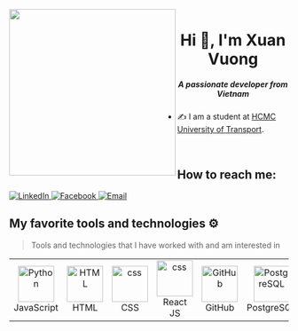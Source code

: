 
<img align="left" width="300" src="https://github.githubassets.com/images/modules/profile/profile-first-repo.svg">
<h1 align="center">Hi 👋, I'm Xuan Vuong</h1>
<p align="center">
  <h5 align="center">A passionate developer from Vietnam</h5>
</p>
<p align="center">

   
-  ✍ I am a student at [HCMC University of Transport](https://www.facebook.com/TruongDHGiaothongvantaiTPHCM).
  
</p>
<br />

## How to reach me:

  <a href="https://www.linkedin.com/in/louisvuong" target="_blank" >
      <img src="https://img.shields.io/badge/Linkedin-%231DA1F2.svg?style=for-the-badge&logo=Linkedin&logoColor=white" alt="LinkedIn">
  </a>
  <a href="https://www.facebook.com/Lou1sVuong" target="_blank">
      <img src="https://img.shields.io/badge/Facebook-1877F2?style=for-the-badge&logo=facebook&logoColor=white" alt="Facebook">
  </a>
  <a href="mailto:xuannvuongg@gmail.com" target="_blank">
      <img src="https://img.shields.io/badge/Email-D14836?style=for-the-badge&logo=gmail&logoColor=white" alt="Email">
  </a>



## My favorite tools and technologies ⚙️

> Tools and technologies that I have worked with and am interested in

<table>
<tr>
    <td align="center" width="96">
        <img src="https://techstack-generator.vercel.app/js-icon.svg" alt="Python" width="65" height="65" />
      <br>JavaScript
    </td>
    <td align="center"  width="96">
        <img src="https://skillicons.dev/icons?i=html" width="65" height="65" alt="HTML" />
      <br>HTML
    </td>
   <td align="center" width="96">
        <img src="https://skillicons.dev/icons?i=css" width="65" height="65" alt="css" />
      <br>CSS
    </td>
  <td align="center" width="96">
        <img src="https://techstack-generator.vercel.app/react-icon.svg" width="65" height="65" alt="css" />
      <br>React JS
    </td>
  <td align="center" width="96">
        <img src="https://techstack-generator.vercel.app/github-icon.svg" width="65" height="65" alt="GitHub" />
      <br>GitHub 
    </td>
  </td>
        <td align="center" width="96">
        <img src="https://skillicons.dev/icons?i=postgres" width="65" height="65" alt="PostgreSQL" />
      <br>PostgreSQL
    </td>

  </td>
  <td align="center" width="96">
        <img src="https://skillicons.dev/icons?i=linux" width="65" height="65" alt="Linux" />
      <br>Linux
    </td>
  </td>
	<td align="center" width="96">
        <img src="https://techstack-generator.vercel.app/docker-icon.svg" width="65" height="65" alt="photoshop" />
      <br>Docker
    </td>
    <td align="center" width="96">
        <img src="https://skillicons.dev/icons?i=ps" width="65" height="65" alt="photoshop" />
      <br>PS
    </td>
  
</table>
